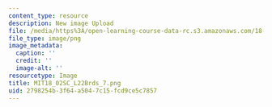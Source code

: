```yaml
---
content_type: resource
description: New image Upload
file: /media/https%3A/open-learning-course-data-rc.s3.amazonaws.com/18-02sc-multivariable-calculus-fall-2010/2798254b3f64a5047c15fcd9ce5c7857_MIT18_02SC_L22Brds_7.png
file_type: image/png
image_metadata:
  caption: ''
  credit: ''
  image-alt: ''
resourcetype: Image
title: MIT18_02SC_L22Brds_7.png
uid: 2798254b-3f64-a504-7c15-fcd9ce5c7857
---
```

